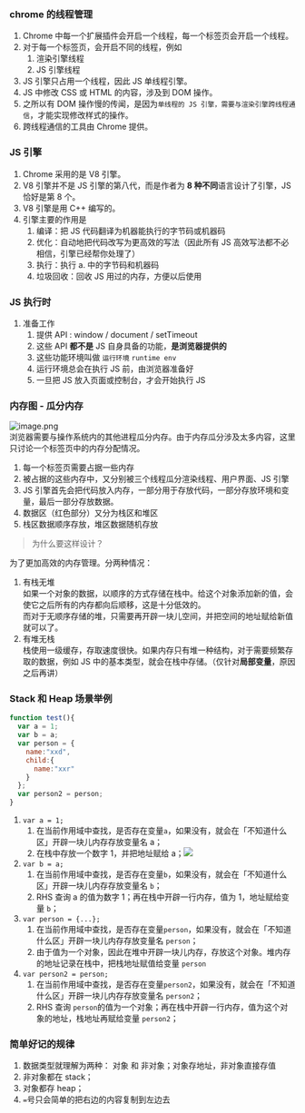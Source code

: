<a name="quJxC"></a>
### chrome 的线程管理
1. Chrome 中每一个扩展插件会开启一个线程，每一个标签页会开启一个线程。
1. 对于每一个标签页，会开启不同的线程，例如
   1. 渲染引擎线程
   1. JS 引擎线程
3. JS 引擎只占用一个线程，因此 JS 单线程引擎。
3. JS 中修改 CSS 或 HTML 的内容，涉及到 DOM 操作。
3. 之所以有 DOM 操作慢的传闻，是因为`单线程的 JS 引擎，需要与渲染引擎跨线程通信`，才能实现修改样式的操作。
3. 跨线程通信的工具由 Chrome 提供。
<a name="PFcl3"></a>
### JS 引擎

1. Chrome 采用的是 V8 引擎。
1. V8 引擎并不是 JS 引擎的第八代，而是作者为 **8 种不同**语言设计了引擎，JS 恰好是第 8 个。
1. V8 引擎是用 C++ 编写的。
1. 引擎主要的作用是
   1. 编译：把 JS 代码翻译为机器能执行的字节码或机器码
   1. 优化：自动地把代码改写为更高效的写法（因此所有 JS 高效写法都不必相信，引擎已经帮你处理了）
   1. 执行：执行 a. 中的字节码和机器码
   1. 垃圾回收：回收 JS 用过的内存，方便以后使用
<a name="nop1E"></a>
### JS 执行时

1. 准备工作
   1. 提供 API :  window / document /  setTimeout
   1. 这些 API **都不是** JS 自身具备的功能，**是浏览器提供的**
   1. 这些功能环境叫做 `运行环境` `runtime env`
   1. 运行环境总会在执行 JS 前，由浏览器准备好
   1. 一旦把 JS 放入页面或控制台，才会开始执行 JS

<a name="G6WyZ"></a>
### 内存图 - 瓜分内存
![image.png](https://cdn.nlark.com/yuque/0/2022/png/22534335/1650891962338-3a136a1e-1c9e-4ef2-85f1-9539439d8d59.png#clientId=ucb45b1b2-7c6a-4&crop=0&crop=0.0112&crop=0.996&crop=1&from=paste&height=838&id=ub0d3f08d&margin=%5Bobject%20Object%5D&name=image.png&originHeight=842&originWidth=1409&originalType=binary&ratio=1&rotation=0&showTitle=false&size=1162154&status=done&style=none&taskId=u25fba621-cca0-4170-94c5-588e7e2d1e4&title=&width=1403)<br />浏览器需要与操作系统内的其他进程瓜分内存。由于内存瓜分涉及太多内容，这里只讨论一个标签页中的内存分配情况。

1. 每一个标签页需要占据一些内存
1. 被占据的这些内存中，又分别被三个线程瓜分渲染线程、用户界面、JS 引擎
1. JS 引擎首先会把代码放入内存，一部分用于存放代码，一部分存放环境和变量，最后一部分存放数据。
1. 数据区（红色部分）又分为栈区和堆区
1. 栈区数据顺序存放，堆区数据随机存放
> 为什么要这样设计？

为了更加高效的内存管理。分两种情况：

   1. 有栈无堆<br />	如果一个对象的数据，以顺序的方式存储在栈中。给这个对象添加新的值，会使它之后所有的内存都向后顺移，这是十分低效的。<br />而对于无顺序存储的堆，只需要再开辟一块儿空间，并把空间的地址赋给新值就可以了。
   1. 有堆无栈<br />栈使用一级缓存，存取速度很快。如果内存只有堆一种结构，对于需要频繁存取的数据，例如 JS 中的基本类型，就会在栈中存储。（仅针对**局部变量**，原因之后再讲）
<a name="cAjDT"></a>
### Stack 和 Heap 场景举例
```javascript
function test(){
  var a = 1;
  var b = a;
  var person = {
    name:"xxd",
    child:{
      name:"xxr"
    }
  };
  var person2 = person;
}

```

1. `var a = 1;`
   1. 在当前作用域中查找，是否存在变量`a`，如果没有，就会在「不知道什么区」开辟一块儿内存存放变量名 a；
   1. 在栈中存放一个数字 1，并把地址赋给 a；![](https://cdn.nlark.com/yuque/0/2022/webp/22534335/1650897304140-84927ee3-cdc9-48c3-be1b-a30ef55dab18.webp#clientId=ua082f165-2080-4&crop=0&crop=0.0958&crop=1&crop=0.8197&from=paste&height=178&id=ud4094b41&margin=%5Bobject%20Object%5D&originHeight=178&originWidth=720&originalType=url&ratio=1&rotation=0&showTitle=false&status=done&style=none&taskId=u38d7ba40-4ae1-4922-81d2-7ae45bd832e&title=&width=720)
2. `var b = a;`
   1. 在当前作用域中查找，是否存在变量`b`，如果没有，就会在「不知道什么区」开辟一块儿内存存放变量名 `b`；
   1. RHS 查询 a 的值为数字 1；再在栈中开辟一行内存，值为 1，地址赋给变量 `b`；
3. `var person = {...};`
   1. 在当前作用域中查找，是否存在变量`person`，如果没有，就会在「不知道什么区」开辟一块儿内存存放变量名 `person`；
   1. 由于值为一个对象，因此在堆中开辟一块儿内存，存放这个对象。堆内存的地址记录在栈中，把栈地址赋值给变量 `person`
4. `var person2 = person;`
   1. 在当前作用域中查找，是否存在变量`person2`，如果没有，就会在「不知道什么区」开辟一块儿内存存放变量名 `person2`；	
   1. RHS 查询 `person`的值为一个对象；再在栈中开辟一行内存，值为这个对象的地址，栈地址再赋给变量 `person2`；
<a name="GmCDZ"></a>
### 简单好记的规律

1. 数据类型就理解为两种： 对象 和 非对象；对象存地址，非对象直接存值
1. 非对象都在 stack；
1. 对象都存 heap；
1. `=`号只会简单的把右边的内容复制到左边去

